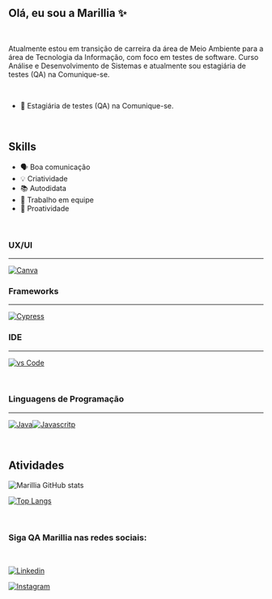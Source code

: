 ## Olá, eu sou a Marillia ✨

<br>

Atualmente estou em transição de carreira da área de Meio Ambiente para a área de Tecnologia da Informação, com foco em testes de software. Curso Análise e Desenvolvimento de Sistemas e atualmente sou estagiária de testes (QA) na Comunique-se. 

<br>

- 🧠 Estagiária de testes (QA) na Comunique-se.

<br>

## **Skills**

- 🗣️ Boa comunicação
- 💡 Criatividade 
- 📚 Autodidata
- 👥 Trabalho em equipe
- 🚀 Proatividade
<br>

### UX/UI

---

[![Canva](https://img.shields.io/badge/Canva-%2300C4CC.svg?&style=for-the-badge&logo=Canva&logoColor=white)]()


### Frameworks

---

[![Cypress](https://img.shields.io/badge/Cypress-17202C?style=for-the-badge&logo=cypress&logoColor=white)]()
<br>

### IDE

---

[![vs Code](https://img.shields.io/badge/Visual_Studio_Code-0078D4?style=for-the-badge&logo=visual%20studio%20code&logoColor=white)]()

<br>

### Linguagens de Programação

---

[![Java](https://img.shields.io/badge/Java-ED8B00?style=for-the-badge&logo=java&logoColor=white)]()[![Javascritp](https://img.shields.io/badge/JavaScript-323330?style=for-the-badge&logo=javascript&logoColor=F7DF1E)]()

<br>

## Atividades

![Marillia GitHub stats](https://github-readme-stats.vercel.app/api?username=marilliadantas&show_icons=true&theme=panda)

[![Top Langs](https://github-readme-stats.vercel.app/api/top-langs/?username=marilliadantas&layout=compact)](https://github.com/anuraghazra/github-readme-stats)

<br>

### Siga QA Marillia nas redes sociais:

<br>

[![Linkedin](https://img.shields.io/badge/-LinkedIn-%230077B5?style=for-the-badge&logo=linkedin&logoColor=white)](https://www.linkedin.com/in/marilliadantas/?original_referer=")

[![Instagram](https://img.shields.io/badge/Instagram-E4405F?style=for-the-badge&logo=instagram&logoColor=white)](https://www.instagram.com/xmarid/)

<br>
